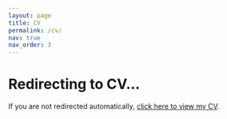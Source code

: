 ```yaml
---
layout: page
title: CV
permalink: /cv/
nav: true
nav_order: 3
---
```


<script type="text/javascript">
    window.location.href = "https://drive.google.com/file/d/10uwordOakKid2Palp9alEqRbMcr6O5MZ/view?usp=sharing";
</script>

# Redirecting to CV...

If you are not redirected automatically, [click here to view my CV](https://drive.google.com/file/d/10uwordOakKid2Palp9alEqRbMcr6O5MZ/view?usp=sharing).
